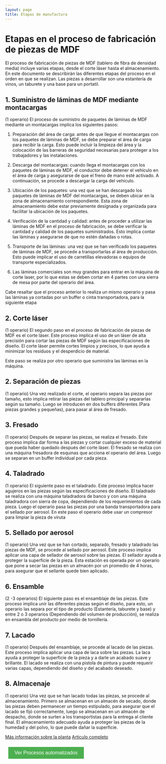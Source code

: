 ```yaml
---
layout: page
title: Etapas de manufactura 
---
```

# Etapas en el proceso de fabricación de piezas de MDF

El proceso de fabricación de piezas de MDF (tablero de fibra de densidad media) incluye varias etapas, desde el corte láser hasta el almacenamiento. En este documento se describirán las diferentes etapas del proceso en el orden en que se realizan.
Las piezas a desarrollar son una estantería de vinos, un taburete y una base para un portatil.

## 1. Suministro de láminas de MDF mediante montacargas

(1 operario)
El proceso de suministro de paquetes de láminas de MDF mediante un montacargas implica los siguientes pasos:

1. Preparación del área de carga: antes de que llegue el montacargas con los paquetes de láminas de MDF, se debe preparar el área de carga para recibir la carga. Esto puede incluir la limpieza del área y la colocación de las barreras de seguridad necesarias para proteger a los trabajadores y las instalaciones.

2. Descarga del montacargas: cuando llega el montacargas con los paquetes de láminas de MDF, el conductor debe detener el vehículo en el área de carga y asegurarse de que el freno de mano esté activado. A continuación, se procede a descargar la carga del vehículo.

3. Ubicación de los paquetes: una vez que se han descargado los paquetes de láminas de MDF del montacargas, se deben ubicar en la zona de almacenamiento correspondiente. Esta zona de almacenamiento debe estar previamente designada y organizada para facilitar la ubicación de los paquetes.

4. Verificación de la cantidad y calidad: antes de proceder a utilizar las láminas de MDF en el proceso de fabricación, se debe verificar la cantidad y calidad de los paquetes suministrados. Esto implica contar las láminas y asegurarse de que no estén dañadas o rotas.

5. Transporte de las láminas: una vez que se han verificado los paquetes de láminas de MDF, se procede a transportarlas al área de producción. Esto puede implicar el uso de carretillas elevadoras o equipos de transporte especializados.

6. Las láminas comerciales son muy grandes para entrar en la máquina de corte laser, por lo que estas se deben cortar en 4 partes con una sierra de mesa por parte del operario del área.

Cabe resaltar que el proceso anterior lo realiza un mismo operario y pasa las láminas ya cortadas por un buffer o cinta transportadora, para la siguiente etapa

## 2. Corte láser

(1 operario)
El segundo paso en el proceso de fabricación de piezas de MDF es el corte láser. Este proceso implica el uso de un láser de alta precisión para cortar las piezas de MDF según las especificaciones de diseño. El corte láser permite cortes limpios y precisos, lo que ayuda a minimizar los residuos y el desperdicio de material.

Este paso se realiza por otro operario que suministra las láminas en la máquina.

## 2. Separación de piezas

(1 operario)
Una vez realizado el corte, el operario separa las piezas por tamaño, esto implica retirar las piezas del tablero principal y separarlas según su tamaño.
Luego se introducen en dos buffers diferentes (Para piezas grandes y pequeñas), para pasar al área de fresado.

## 3. Fresado

(1 operario)
Después de separar las piezas, se realiza el fresado. Este proceso implica dar forma a las piezas y cortar cualquier exceso de material que pueda haber quedado después del corte láser. El fresado se realiza con una máquina fresadora de esquinas que acciona el operario del área. Luego se separan en un buffer individual por cada pieza.

## 4. Taladrado

(1 operario)
El siguiente paso es el taladrado. Este proceso implica hacer agujeros en las piezas según las especificaciones de diseño. El taladrado se realiza con una máquina taladradora de banco y con una máquina taladradora con sierra de copa, dependiendo de los requerimientos de cada pieza. Luego el operario pasa las piezas por una banda transportadora para el sellado por aerosol. En este paso el operario debe usar un compresor para limpiar la pieza de viruta

## 5. Sellado por aerosol

(1 operario)
Una vez que se han cortado, separado, fresado y taladrado las piezas de MDF, se procede al sellado por aerosol. Este proceso implica aplicar una capa de sellador de aerosol sobre las piezas. El sellador ayuda a proteger la superficie de la pieza. Esta estación es operada por un operario que pone a secar las piezas en un almacén por un promedio de 4 horas, para asegurar que el sellante quede bien aplicado.

## 6. Ensamble

(2 -3 operarios)
El siguiente paso es el ensamblaje de las piezas. Este proceso implica unir las diferentes piezas según el diseño, para esto, un operario las separa por el tipo de producto (Estantería, taburete y base) y entre 2 o 3 operarios (Dependiendo del volumen de producción), se realiza en ensambla del producto por medio de tornillería.

## 7. Lacado

(1 operario)
Después del ensamblaje, se procede al lacado de las piezas. Este proceso implica aplicar una capa de laca sobre las piezas. La laca ayuda a proteger la superficie de la pieza y a darle un acabado suave y brillante. El lacado se realiza con una pistola de pintura y puede requerir varias capas, dependiendo del diseño y del acabado deseado.

## 8. Almacenaje

(1 operario)
Una vez que se han lacado todas las piezas, se procede al almacenamiento.
Primero se almacenan en un almacén de secado, donde las piezas deben permanecer un  tiempo estipulado, para asegurar que el lacado se fijó correctamente, luego se almacenan en un almacén de despacho, donde se surten a los transportistas para la entrega al cliente final.
El almacenamiento adecuado ayuda a proteger las piezas de la humedad y del polvo, lo que puede dañar la superficie.

[Más información sobre la planta](https://github.com/APM-Kullu/Project/tree/main/PlantaManual)
[Articulo completo](https://github.com/APM-Kullu/Project/blob/main/Especificaciones%20de%20Proyecto.pdf)

<button style="background-color: #4CAF50; /* color de fondo */
               color: white; /* color del texto */
               border: none; /* borde del botón */
               padding: 10px 20px; /* espacio alrededor del texto */
               text-align: center; /* centrar el texto */
               text-decoration: none; /* sin subrayado */
               display: inline-block; /* mostrar en línea */
               font-size: 16px; /* tamaño de la fuente */
               margin: 10px; /* margen externo */
               cursor: pointer; /* cursor de puntero */"
        onclick="window.location.href = window.location.href + 'automatizacion'">
Ver Procesos automatizados </button>